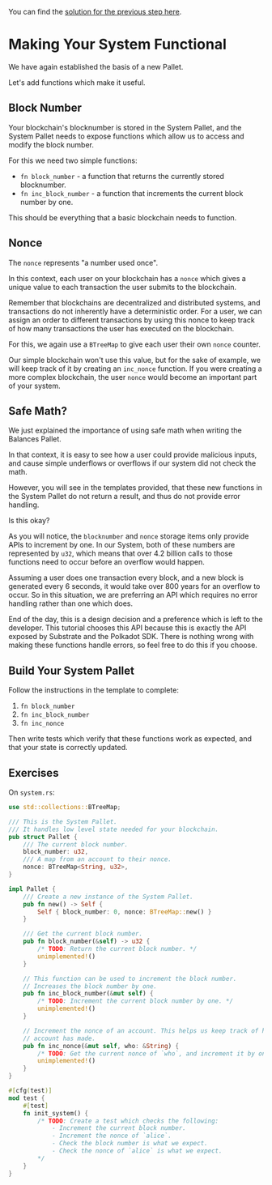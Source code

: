 You can find the [solution for the previous step here](https://gist.github.com/nomadbitcoin/1a3548177e89c4d691f78b691f1a38a1).

# Making Your System Functional

We have again established the basis of a new Pallet.

Let's add functions which make it useful.

## Block Number

Your blockchain's blocknumber is stored in the System Pallet, and the System Pallet needs to expose functions which allow us to access and modify the block number.

For this we need two simple functions:

- `fn block_number` - a function that returns the currently stored blocknumber.
- `fn inc_block_number` - a function that increments the current block number by one.

This should be everything that a basic blockchain needs to function.

## Nonce

The `nonce` represents "a number used once".

In this context, each user on your blockchain has a `nonce` which gives a unique value to each transaction the user submits to the blockchain.

Remember that blockchains are decentralized and distributed systems, and transactions do not inherently have a deterministic order. For a user, we can assign an order to different transactions by using this nonce to keep track of how many transactions the user has executed on the blockchain.

For this, we again use a `BTreeMap` to give each user their own `nonce` counter.

Our simple blockchain won't use this value, but for the sake of example, we will keep track of it by creating an `inc_nonce` function. If you were creating a more complex blockchain, the user `nonce` would become an important part of your system.

## Safe Math?

We just explained the importance of using safe math when writing the Balances Pallet.

In that context, it is easy to see how a user could provide malicious inputs, and cause simple underflows or overflows if our system did not check the math.

However, you will see in the templates provided, that these new functions in the System Pallet do not return a result, and thus do not provide error handling.

Is this okay?

As you will notice, the `blocknumber` and `nonce` storage items only provide APIs to increment by one. In our System, both of these numbers are represented by `u32`, which means that over 4.2 billion calls to those functions need to occur before an overflow would happen.

Assuming a user does one transaction every block, and a new block is generated every 6 seconds, it would take over 800 years for an overflow to occur. So in this situation, we are preferring an API which requires no error handling rather than one which does.

End of the day, this is a design decision and a preference which is left to the developer. This tutorial chooses this API because this is exactly the API exposed by Substrate and the Polkadot SDK. There is nothing wrong with making these functions handle errors, so feel free to do this if you choose.

## Build Your System Pallet

Follow the instructions in the template to complete:

1. `fn block_number`
2. `fn inc_block_number`
3. `fn inc_nonce`

Then write tests which verify that these functions work as expected, and that your state is correctly updated.

## Exercises

On `system.rs`:

```rust
use std::collections::BTreeMap;

/// This is the System Pallet.
/// It handles low level state needed for your blockchain.
pub struct Pallet {
	/// The current block number.
	block_number: u32,
	/// A map from an account to their nonce.
	nonce: BTreeMap<String, u32>,
}

impl Pallet {
	/// Create a new instance of the System Pallet.
	pub fn new() -> Self {
		Self { block_number: 0, nonce: BTreeMap::new() }
	}

	/// Get the current block number.
	pub fn block_number(&self) -> u32 {
		/* TODO: Return the current block number. */
		unimplemented!()
	}

	// This function can be used to increment the block number.
	// Increases the block number by one.
	pub fn inc_block_number(&mut self) {
		/* TODO: Increment the current block number by one. */
		unimplemented!()
	}

	// Increment the nonce of an account. This helps us keep track of how many transactions each
	// account has made.
	pub fn inc_nonce(&mut self, who: &String) {
		/* TODO: Get the current nonce of `who`, and increment it by one. */
		unimplemented!()
	}
}

#[cfg(test)]
mod test {
	#[test]
	fn init_system() {
		/* TODO: Create a test which checks the following:
			- Increment the current block number.
			- Increment the nonce of `alice`.
			- Check the block number is what we expect.
			- Check the nonce of `alice` is what we expect.
		*/
	}
}
```